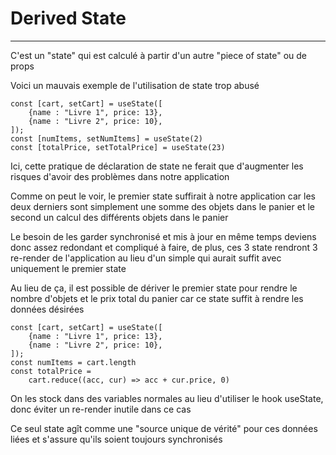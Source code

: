 # Derived State

------

C'est un "state" qui est calculé à partir d'un autre "piece of state" ou de props

Voici un mauvais exemple de l'utilisation de state trop abusé

```react
const [cart, setCart] = useState([
	{name : "Livre 1", price: 13},
	{name : "Livre 2", price: 10},
]);
const [numItems, setNumItems] = useState(2)
const [totalPrice, setTotalPrice] = useState(23)
```

Ici, cette pratique de déclaration de state ne ferait que d'augmenter les risques d'avoir des problèmes dans notre application

Comme on peut le voir, le premier state suffirait à notre application car les deux derniers sont simplement une somme des objets dans le panier et le second un calcul des différents objets dans le panier

Le besoin de les garder synchronisé et mis à jour en même temps deviens donc assez redondant et compliqué à faire, de plus, ces 3 state rendront 3 re-render de l'application au lieu d'un simple qui aurait suffit avec uniquement le premier state

Au lieu de ça, il est possible de dériver le premier state pour rendre le nombre d'objets et le prix total du panier car ce state suffit à rendre les données désirées

```react
const [cart, setCart] = useState([
	{name : "Livre 1", price: 13},
	{name : "Livre 2", price: 10},
]);
const numItems = cart.length
const totalPrice =
	cart.reduce((acc, cur) => acc + cur.price, 0)
```

On les stock dans des variables normales au lieu d'utiliser le hook useState, donc éviter un re-render inutile dans ce cas

Ce seul state agît comme une "source unique de vérité" pour ces données liées et s'assure qu'ils soient toujours synchronisés